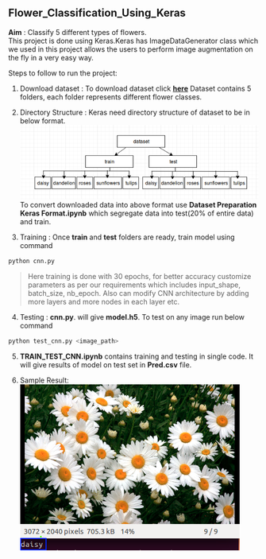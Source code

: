 ## Flower_Classification_Using_Keras
**Aim** : Classify 5 different types of flowers.<br>
This project is done using Keras.Keras has ImageDataGenerator class which we used in this project allows the users to perform image augmentation on the fly in a very easy way. 

Steps to follow to run the project:<br>
1. Download dataset : To download dataset click **[here](http://download.tensorflow.org/example_images/flower_photos.tgz)** 
Dataset contains 5 folders, each folder represents different flower classes.

2. Directory Structure : Keras need directory structure of dataset to be in below format.<br>
 ![Dataset Fromat](save.png)<br>
To convert downloaded data into above format use **Dataset Preparation Keras Format.ipynb** which segregate data into test(20% of entire data) and train.<br>

3. Training : Once **train** and **test** folders are ready, train model using command
```bash
python cnn.py
```
> Here training is done with 30 epochs, for better accuracy customize parameters as per our requirements which includes input_shape, batch_size, nb_epoch. Also can modify CNN architecture by adding more layers and more nodes in each layer etc.<br>

4. Testing : **cnn.py**. will give **model.h5**. To test on any image run below command
```bash 
python test_cnn.py <image_path>
```
5. **TRAIN_TEST_CNN.ipynb** contains training and testing in single code. It will give results of model on test set in **Pred.csv** file.<br>

5. Sample Result:<br>
![Result](result.png)<br>



